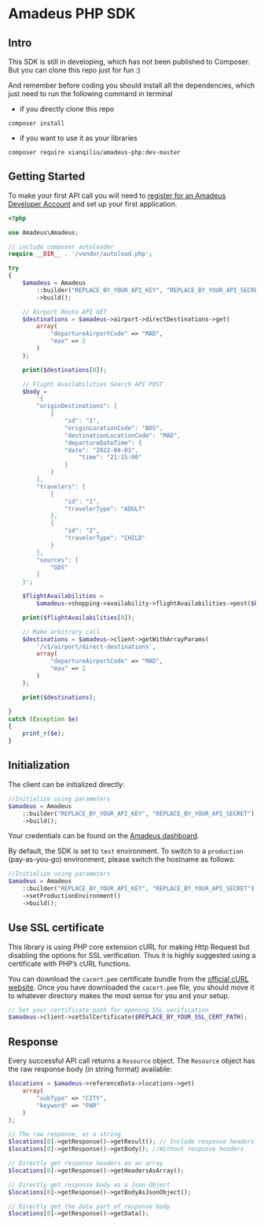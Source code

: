 # Amadeus PHP SDK

## Intro
This SDK is still in developing, which has not been published to Composer. 
But you can clone this repo just for fun :)

And remember before coding you should install all the dependencies,
which just need to run the following command in terminal

- if you directly clone this repo
```
composer install
```
- if you want to use it as your libraries

``` 
composer require xianqiliu/amadeus-php:dev-master
```

## Getting Started

To make your first API call you will need to [register for an Amadeus
Developer Account](https://developers.amadeus.com/create-account) and set up
your first application.

```PHP 
<?php

use Amadeus\Amadeus;

// include composer autoloader
require __DIR__ . '/vendor/autoload.php';

try
{
    $amadeus = Amadeus
        ::builder("REPLACE_BY_YOUR_API_KEY", "REPLACE_BY_YOUR_API_SECRET")
        ->build();

    // Airport Route API GET
    $destinations = $amadeus->airport->directDestinations->get(
        array(
            "departureAirportCode" => "MAD",
            "max" => 2
        )
    );

    print($destinations[0]);

    // Flight Availabilities Search API POST
    $body =
        '{
        "originDestinations": [
            {
                "id": "1",
                "originLocationCode": "BOS",
                "destinationLocationCode": "MAD",
                "departureDateTime": {
                "date": "2022-04-01",
                    "time": "21:15:00"
                }
            }
        ],
        "travelers": [
            {
                "id": "1",
                "travelerType": "ADULT"
            },
            {
                "id": "2",
                "travelerType": "CHILD"
            }
        ],
        "sources": [
            "GDS"
        ]
    }';

    $flightAvailabilities =
        $amadeus->shopping->availability->flightAvailabilities->post($body);

    print($flightAvailabilities[0]);

    // Make arbitrary call
    $destinations = $amadeus->client->getWithArrayParams(
        '/v1/airport/direct-destinations',
        array(
            "departureAirportCode" => "MAD",
            "max" => 2
        )
    );

    print($destinations);

} 
catch (Exception $e) 
{
    print_r($e);
}
```

## Initialization
The client can be initialized directly:
```PHP
//Initialize using parameters
$amadeus = Amadeus
    ::builder("REPLACE_BY_YOUR_API_KEY", "REPLACE_BY_YOUR_API_SECRET")
    ->build();
```

Your credentials can be found on the [Amadeus dashboard](https://developers.amadeus.com/my-apps).

By default, the SDK is set to `test` environment. To switch to a `production` (pay-as-you-go) environment, please switch the hostname as follows:

```PHP
//Initialize using parameters
$amadeus = Amadeus
    ::builder("REPLACE_BY_YOUR_API_KEY", "REPLACE_BY_YOUR_API_SECRET")
    ->setProductionEnvironment()
    ->build();
```

## Use SSL certificate
This library is using PHP core extension cURL for making Http Request but disabling the options for SSL verification. 
Thus it is highly suggested using a certificate with PHP’s cURL functions.

You can download the ```cacert.pem``` certificate bundle from the [official cURL website](https://curl.se/docs/caextract.html). 
Once you have downloaded the ```cacert.pem``` file, you should move it to whatever directory makes the most sense for you and your setup.

```PHP
// Set your certificate path for opening SSL verification
$amadeus->client->setSslCertificate($REPLACE_BY_YOUR_SSL_CERT_PATH);
```

## Response
Every successful API call returns a ```Resource``` object. The ```Resource``` object has the raw response body (in string format) available:

```PHP
$locations = $amadeus->referenceData->locations->get(
    array(
        "subType" => "CITY",
        "keyword" => "PAR"
    )
);

// The raw response, as a string
$locations[0]->getResponse()->getResult(); // Include response headers
$locations[0]->getResponse()->getBody(); //Without response headers

// Directly get response headers as an array
$locations[0]->getResponse()->getHeadersAsArray();

// Directly get response body as a Json Object
$locations[0]->getResponse()->getBodyAsJsonObject();

// Directly get the data part of response body
$locations[0]->getResponse()->getData();
```
